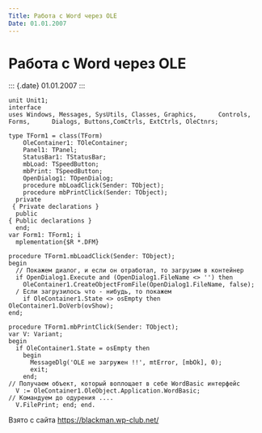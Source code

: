 ```yaml
---
Title: Работа с Word через OLE
Date: 01.01.2007
---
```



Работа с Word через OLE
=======================

::: {.date}
01.01.2007
:::

    unit Unit1; 
    interface
    uses Windows, Messages, SysUtils, Classes, Graphics,      Controls, Forms,      Dialogs, Buttons,ComCtrls, ExtCtrls, OleCtnrs;
     
    type TForm1 = class(TForm)
        OleContainer1: TOleContainer;
        Panel1: TPanel;
        StatusBar1: TStatusBar;
        mbLoad: TSpeedButton;
        mbPrint: TSpeedButton;
        OpenDialog1: TOpenDialog;
        procedure mbLoadClick(Sender: TObject);
        procedure mbPrintClick(Sender: TObject);
      private
     { Private declarations }
      public
    { Public declarations }
      end;
    var Form1: TForm1; i
      mplementation{$R *.DFM}
     
    procedure TForm1.mbLoadClick(Sender: TObject);
    begin
      // Покажем диалог, и если он отработал, то загрузим в контейнер
      if OpenDialog1.Execute and (OpenDialog1.FileName <> '') then
        OleContainer1.CreateObjectFromFile(OpenDialog1.FileName, false);
      / Если загрузилось что - нибудь, то покажем
        if OleContainer1.State <> osEmpty then OleContainer1.DoVerb(ovShow);
    end;
     
    procedure TForm1.mbPrintClick(Sender: TObject);
    var V: Variant;
    begin
      if OleContainer1.State = osEmpty then
        begin
          MessageDlg('OLE не загружен !!', mtError, [mbOk], 0);
          exit;
        end;
    // Получаем объект, который воплощает в себе WordBasic интерфейс
      V := OleContainer1.OleObject.Application.WordBasic;
    // Командуем до одурения ....
      V.FilePrint; end; end.

Взято с сайта <https://blackman.wp-club.net/>
